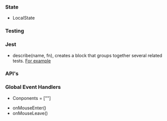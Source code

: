 ### State

- LocalState

### Testing

### Jest

- describe(name, fn), creates a block that groups together several related tests. [For example](https://jestjs.io/docs/api#describename-fn)

### API's

### Global Event Handlers

- Conponents = ["<MainHeader/>"]

* onMouseEnter()
* onMouseLeave()
